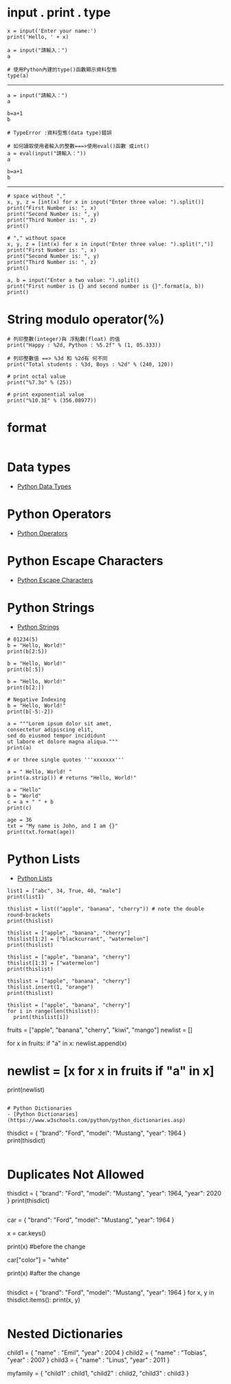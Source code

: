 # input . print . type
```
x = input('Enter your name:')
print('Hello, ' + x)

a = input("請輸入：")
a

# 使用Python內建的type()函數顯示資料型態
type(a)
```
---
```
a = input("請輸入：")
a

b=a+1
b

# TypeError :資料型態(data type)錯誤
```
```
# 如何讀取使用者輸入的整數===>使用eval()函數 或int()
a = eval(input("請輸入："))
a

b=a+1
b
```
---
```
# space without ","
x, y, z = [int(x) for x in input("Enter three value: ").split()] 
print("First Number is: ", x) 
print("Second Number is: ", y) 
print("Third Number is: ", z) 
print()

# "," without space
x, y, z = [int(x) for x in input("Enter three value: ").split(",")] 
print("First Number is: ", x) 
print("Second Number is: ", y) 
print("Third Number is: ", z) 
print()

a, b = input("Enter a two value: ").split() 
print("First number is {} and second number is {}".format(a, b)) 
print()
```

# String modulo operator(%)
```
# 列印整數(integer)與 浮點數(float) 的值
print("Happy : %2d, Python : %5.2f" % (1, 05.333))
```
```
# 列印整數值 ==> %3d 和 %2d有 何不同
print("Total students : %3d, Boys : %2d" % (240, 120))
```
```
# print octal value
print("%7.3o" % (25))
```
```
# print exponential value
print("%10.3E" % (356.08977))
```

# format
```

```

# Data types
- [Python Data Types](https://www.w3schools.com/python/python_datatypes.asp)

# Python Operators
- [Python Operators](https://www.w3schools.com/python/python_operators.asp)

# Python Escape Characters
- [Python Escape Characters](https://www.w3schools.com/python/python_strings_escape.asp)

# Python Strings
- [Python Strings](https://www.w3schools.com/python/python_strings.asp)
```
# 01234(5)
b = "Hello, World!"
print(b[2:5])
```
```
b = "Hello, World!"
print(b[:5])
```
```
b = "Hello, World!"
print(b[2:])
```
```
# Negative Indexing
b = "Hello, World!"
print(b[-5:-2])
```
```
a = """Lorem ipsum dolor sit amet,
consectetur adipiscing elit,
sed do eiusmod tempor incididunt
ut labore et dolore magna aliqua."""
print(a)

# or three single quotes '''xxxxxxx'''
```
```
a = " Hello, World! "
print(a.strip()) # returns "Hello, World!"
```
```
a = "Hello"
b = "World"
c = a + " " + b
print(c)
```
```
age = 36
txt = "My name is John, and I am {}"
print(txt.format(age))
```

# Python Lists
- [Python Lists](https://www.w3schools.com/python/python_lists.asp)
```
list1 = ["abc", 34, True, 40, "male"]
print(list1)
```
```
thislist = list(("apple", "banana", "cherry")) # note the double round-brackets
print(thislist)
```
```
thislist = ["apple", "banana", "cherry"]
thislist[1:2] = ["blackcurrant", "watermelon"]
print(thislist)
```
```
thislist = ["apple", "banana", "cherry"]
thislist[1:3] = ["watermelon"]
print(thislist)
```
```
thislist = ["apple", "banana", "cherry"]
thislist.insert(1, "orange")
print(thislist)
```
```
thislist = ["apple", "banana", "cherry"]
for i in range(len(thislist)):
  print(thislist[i])
```
fruits = ["apple", "banana", "cherry", "kiwi", "mango"]
newlist = []

for x in fruits:
  if "a" in x:
    newlist.append(x)

# newlist = [x for x in fruits if "a" in x]

print(newlist)
```

# Python Dictionaries
- [Python Dictionaries](https://www.w3schools.com/python/python_dictionaries.asp)
```
thisdict = {
  "brand": "Ford",
  "model": "Mustang",
  "year": 1964
}
print(thisdict)
```
```
# Duplicates Not Allowed
thisdict = {
  "brand": "Ford",
  "model": "Mustang",
  "year": 1964,
  "year": 2020
}
print(thisdict)
```
```
car = {
"brand": "Ford",
"model": "Mustang",
"year": 1964
}

x = car.keys()

print(x) #before the change

car["color"] = "white"

print(x) #after the change
```
```
thisdict =	{
  "brand": "Ford",
  "model": "Mustang",
  "year": 1964
}
for x, y in thisdict.items():
  print(x, y)
```
```
# Nested Dictionaries
child1 = {
  "name" : "Emil",
  "year" : 2004
}
child2 = {
  "name" : "Tobias",
  "year" : 2007
}
child3 = {
  "name" : "Linus",
  "year" : 2011
}

myfamily = {
  "child1" : child1,
  "child2" : child2,
  "child3" : child3
}
```
